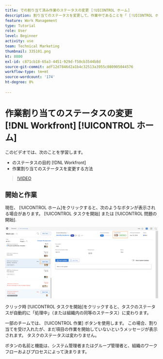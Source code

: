 ```yaml
---
title: での割り当て済み作業のステータスの変更 [!UICONTROL ホーム]
description: 割り当てのステータスを変更して、作業中であることを「 [!UICONTROL ホーム] ページ。 ステータスが重要な理由を [!DNL  Workfront].
feature: Work Management
type: Tutorial
role: User
level: Beginner
activity: use
team: Technical Marketing
thumbnail: 335101.png
kt: 8800
exl-id: c871cb18-65a3-4451-929d-f50cb3544b8d
source-git-commit: adf12d7846d2a1b4c32513a3955c080905044576
workflow-type: tm+mt
source-wordcount: '174'
ht-degree: 0%

---
```


# 作業割り当てのステータスの変更 [!DNL Workfront] [!UICONTROL ホーム]

このビデオでは、次のことを学習します。

* のステータスの目的 [!DNL  Workfront]
* 作業割り当てのステータスを変更する方法

>[!VIDEO](https://video.tv.adobe.com/v/335101/?quality=12)

## 開始と作業

現在、 [!UICONTROL ホーム]をクリックすると、次のようなボタンが表示される場合があります。 [!UICONTROL タスクを開始] または [!UICONTROL 問題の開始].

![[!DNL Workfront] [!UICONTROL ホーム] ボタンが表示されるページ [!UICONTROL タスクを開始].](assets/worker-fundamentals-1.png)

クリック時 [!UICONTROL タスクを開始]をクリックすると、タスクのステータスが自動的に「処理中」（または組織内の同等のステータス）に変わります。

一部のチームでは、 [!UICONTROL 作業] ボタンを使用します。 この場合、割り当てを受け入れたが、まだ項目の作業を開始していないというメッセージが表示されます。 タスクのステータスは変わりません。

ボタンの名前と機能は、システム管理者またはグループ管理者と、組織のワークフローおよびプロセスによって決まります。

<!---
learn more URLs
--->

